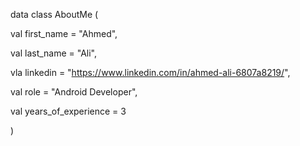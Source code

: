 data class AboutMe (

  val first_name = "Ahmed",
  
  val last_name = "Ali",
  
  vla linkedin = "https://www.linkedin.com/in/ahmed-ali-6807a8219/",
  
  val role = "Android Developer",
  
  val years_of_experience = 3
  
  )
